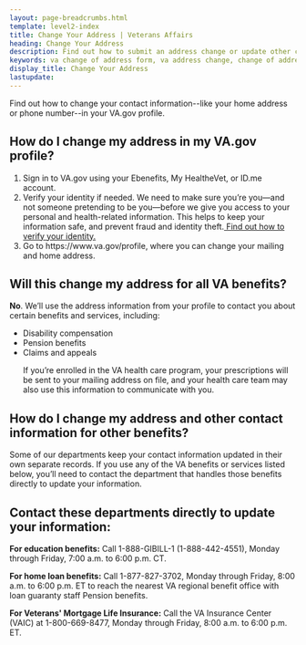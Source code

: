 ```yaml
---
layout: page-breadcrumbs.html
template: level2-index
title: Change Your Address | Veterans Affairs
heading: Change Your Address
description: Find out how to submit an address change or update other contact information in your VA.gov profile. 
keywords: va change of address form, va address change, change of address va, va benefits change of address, va address change form, how do i change my address with the va, va benefits address change
display_title: Change Your Address
lastupdate:
---
```


<div itemscope itemtype="http://schema.org/FAQPage">
<div itemprop="description" class="va-introtext">

Find out how to change your contact information--like your home address or phone number--in your VA.gov profile. 

</div>

<h2 itemprop="name">How do I change my address in my VA.gov profile?</h2>
<div itemprop="acceptedAnswer" itemscope itemtype="http://schema.org/Answer">
<div itemprop="text">

<ol class="process">
  <li class="process-step list-one">Sign in to VA.gov using your Ebenefits, My HealtheVet, or ID.me account.</li>
  <li class="process-step list-two">Verify your identity if needed. We need to make sure you’re you—and not someone pretending to be you—before we give you access to your personal and health-related information. This helps to keep your information safe, and prevent fraud and identity theft.<a href="https://www.vba.va.gov/pubs/forms/VBA-24-0296-ARE.pdf"> Find out how to verify your identity.</a></li>
  <li class="process-step list-three">Go to https://www.va.gov/profile, where you can change your mailing and home address.</li>
</ol>

</ul>
</div>
</div>
</div>

<h2 itemprop="name">Will this change my address for all VA benefits?</h2>
<div itemprop="acceptedAnswer" itemscope itemtype="http://schema.org/Answer">
<div itemprop="text">
  
  <b>No</b>. We’ll use the address information from your profile to contact you about certain benefits and services, including:
<ul>
<li>Disability compensation</li>
<li>Pension benefits</li>
<li>Claims and appeals</li>
  
  If you’re enrolled in the VA health care program, your prescriptions will be sent to your mailing address on file, and your health care team may also use this information to communicate with you.
  
</ul>

</div>
</div>
</div>
  
<h2 itemprop="name">How do I change my address and other contact information for other benefits?</h2>
<div itemprop="acceptedAnswer" itemscope itemtype="http://schema.org/Answer">
<div itemprop="text">
  
  Some of our departments keep your contact information updated in their own separate records. If you use any of the VA benefits or services listed below, you’ll need to contact the department that handles those benefits directly to update your information. 

<h2>Contact these departments directly to update your information:</h2>

<b>For education benefits:</b> Call 1-888-GIBILL-1 (1-888-442-4551), Monday through Friday, 7:00 a.m. to 6:00 p.m. CT.

<b>For home loan benefits:</b> Call 1-877-827-3702, Monday through Friday, 8:00 a.m. to 6:00 p.m. ET to reach the nearest VA regional benefit office with loan guaranty staff Pension benefits.

<b>For Veterans' Mortgage Life Insurance:</b> Call the VA Insurance Center (VAIC) at 1-800-669-8477, Monday through Friday, 8:00 a.m. to 6:00 p.m. ET.

</div>
</div>
</div>

  
  
  
  
  
  
  
  
  
  

